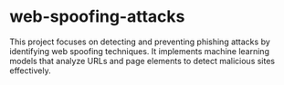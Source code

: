 # web-spoofing-attacks

This project focuses on detecting and preventing phishing attacks by identifying web spoofing techniques. It implements machine learning models that analyze URLs and page elements to detect malicious sites effectively.
